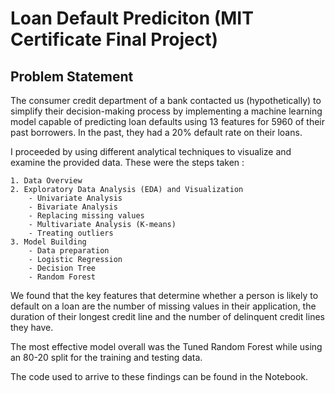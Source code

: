 # Loan Default Prediciton (MIT Certificate Final Project)


## Problem Statement

The consumer credit department of a bank contacted us (hypothetically) to simplify their decision-making process by implementing a machine learning model capable of predicting loan defaults using 13 features for 5960 of their past borrowers. In the past, they had a 20% default rate on their loans.

I proceeded by using different analytical techniques to visualize and examine the provided data. These were the steps taken : 

    1. Data Overview
    2. Exploratory Data Analysis (EDA) and Visualization
        - Univariate Analysis
        - Bivariate Analysis
        - Replacing missing values
        - Multivariate Analysis (K-means)
        - Treating outliers
    3. Model Building
        - Data preparation
        - Logistic Regression 
        - Decision Tree
        - Random Forest


We found that the key features that determine whether a person is likely to default on a loan are the number of missing values in their application, the duration of their longest credit line and the number of delinquent credit lines they have.

The most effective model overall was the Tuned Random Forest while using an 80-20 split for the training and testing data.

The code used to arrive to these findings can be found in the Notebook.



